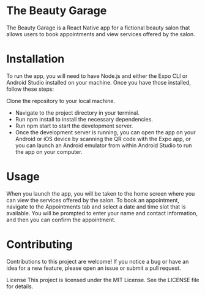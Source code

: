 # The Beauty Garage

The Beauty Garage is a React Native app for a fictional beauty salon that allows users to book appointments and view services offered by the salon.

# Installation
To run the app, you will need to have Node.js and either the Expo CLI or Android Studio installed on your machine. Once you have those installed, follow these steps:

Clone the repository to your local machine.
-  Navigate to the project directory in your terminal.
- Run npm install to install the necessary dependencies.
- Run npm start to start the development server.
- Once the development server is running, you can open the app on your Android or iOS device by scanning the QR code with the Expo app, or you can launch an Android emulator from within Android Studio to run the app on your computer.

# Usage
When you launch the app, you will be taken to the home screen where you can view the services offered by the salon. To book an appointment, navigate to the Appointments tab and select a date and time slot that is available. You will be prompted to enter your name and contact information, and then you can confirm the appointment.

# Contributing
Contributions to this project are welcome! If you notice a bug or have an idea for a new feature, please open an issue or submit a pull request.

License
This project is licensed under the MIT License. See the LICENSE file for details.
